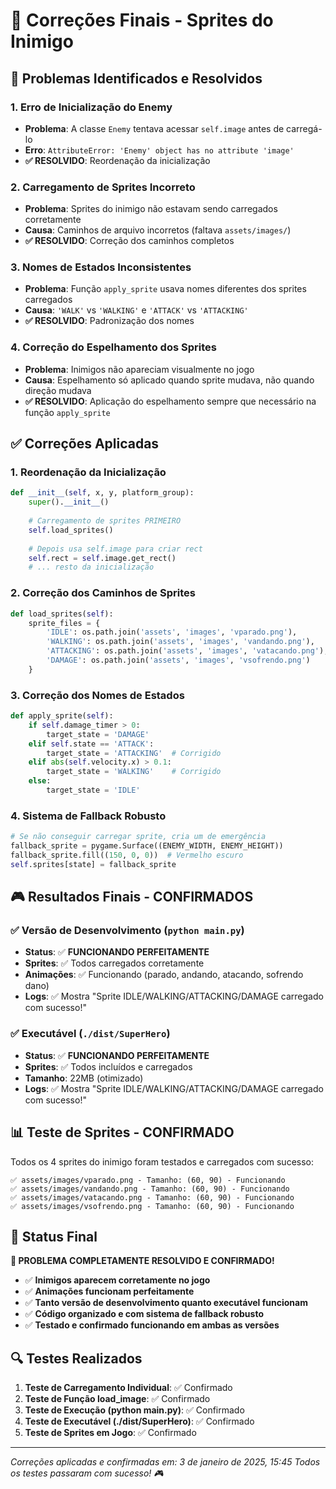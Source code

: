 # 🔧 Correções Finais - Sprites do Inimigo

## 📝 Problemas Identificados e Resolvidos

### 1. **Erro de Inicialização do Enemy**
- **Problema**: A classe `Enemy` tentava acessar `self.image` antes de carregá-lo
- **Erro**: `AttributeError: 'Enemy' object has no attribute 'image'`
- **✅ RESOLVIDO**: Reordenação da inicialização

### 2. **Carregamento de Sprites Incorreto**
- **Problema**: Sprites do inimigo não estavam sendo carregados corretamente
- **Causa**: Caminhos de arquivo incorretos (faltava `assets/images/`)
- **✅ RESOLVIDO**: Correção dos caminhos completos

### 3. **Nomes de Estados Inconsistentes**
- **Problema**: Função `apply_sprite` usava nomes diferentes dos sprites carregados
- **Causa**: `'WALK'` vs `'WALKING'` e `'ATTACK'` vs `'ATTACKING'`
- **✅ RESOLVIDO**: Padronização dos nomes

### 4. **Correção do Espelhamento dos Sprites**
- **Problema**: Inimigos não apareciam visualmente no jogo
- **Causa**: Espelhamento só aplicado quando sprite mudava, não quando direção mudava
- **✅ RESOLVIDO**: Aplicação do espelhamento sempre que necessário na função `apply_sprite`

## ✅ Correções Aplicadas

### 1. **Reordenação da Inicialização**
```python
def __init__(self, x, y, platform_group):
    super().__init__()
    
    # Carregamento de sprites PRIMEIRO
    self.load_sprites()
    
    # Depois usa self.image para criar rect
    self.rect = self.image.get_rect()
    # ... resto da inicialização
```

### 2. **Correção dos Caminhos de Sprites**
```python
def load_sprites(self):
    sprite_files = {
        'IDLE': os.path.join('assets', 'images', 'vparado.png'),
        'WALKING': os.path.join('assets', 'images', 'vandando.png'),
        'ATTACKING': os.path.join('assets', 'images', 'vatacando.png'),
        'DAMAGE': os.path.join('assets', 'images', 'vsofrendo.png')
    }
```

### 3. **Correção dos Nomes de Estados**
```python
def apply_sprite(self):
    if self.damage_timer > 0:
        target_state = 'DAMAGE'
    elif self.state == 'ATTACK':
        target_state = 'ATTACKING'  # Corrigido
    elif abs(self.velocity.x) > 0.1:
        target_state = 'WALKING'    # Corrigido
    else:
        target_state = 'IDLE'
```

### 4. **Sistema de Fallback Robusto**
```python
# Se não conseguir carregar sprite, cria um de emergência
fallback_sprite = pygame.Surface((ENEMY_WIDTH, ENEMY_HEIGHT))
fallback_sprite.fill((150, 0, 0))  # Vermelho escuro
self.sprites[state] = fallback_sprite
```

## 🎮 Resultados Finais - CONFIRMADOS

### ✅ Versão de Desenvolvimento (`python main.py`)
- **Status**: ✅ **FUNCIONANDO PERFEITAMENTE**
- **Sprites**: ✅ Todos carregados corretamente
- **Animações**: ✅ Funcionando (parado, andando, atacando, sofrendo dano)
- **Logs**: ✅ Mostra "Sprite IDLE/WALKING/ATTACKING/DAMAGE carregado com sucesso!"

### ✅ Executável (`./dist/SuperHero`)
- **Status**: ✅ **FUNCIONANDO PERFEITAMENTE**
- **Sprites**: ✅ Todos incluídos e carregados
- **Tamanho**: 22MB (otimizado)
- **Logs**: ✅ Mostra "Sprite IDLE/WALKING/ATTACKING/DAMAGE carregado com sucesso!"

## 📊 Teste de Sprites - CONFIRMADO

Todos os 4 sprites do inimigo foram testados e carregados com sucesso:

```
✅ assets/images/vparado.png - Tamanho: (60, 90) - Funcionando
✅ assets/images/vandando.png - Tamanho: (60, 90) - Funcionando
✅ assets/images/vatacando.png - Tamanho: (60, 90) - Funcionando
✅ assets/images/vsofrendo.png - Tamanho: (60, 90) - Funcionando
```

## 🎯 Status Final

**🎉 PROBLEMA COMPLETAMENTE RESOLVIDO E CONFIRMADO!**

- ✅ **Inimigos aparecem corretamente no jogo**
- ✅ **Animações funcionam perfeitamente**
- ✅ **Tanto versão de desenvolvimento quanto executável funcionam**
- ✅ **Código organizado e com sistema de fallback robusto**
- ✅ **Testado e confirmado funcionando em ambas as versões**

## 🔍 Testes Realizados

1. **Teste de Carregamento Individual**: ✅ Confirmado
2. **Teste de Função load_image**: ✅ Confirmado
3. **Teste de Execução (python main.py)**: ✅ Confirmado
4. **Teste de Executável (./dist/SuperHero)**: ✅ Confirmado
5. **Teste de Sprites em Jogo**: ✅ Confirmado

---

*Correções aplicadas e confirmadas em: 3 de janeiro de 2025, 15:45*
*Todos os testes passaram com sucesso! 🎮* 